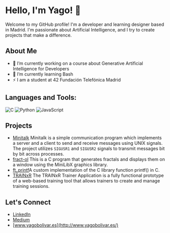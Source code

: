 # Hello, I'm Yago! 👋

Welcome to my GitHub profile! I'm a developer and learning designer based in Madrid. I'm passionate about Artificial Intelligence, and I try to create projects that make a difference.

## About Me

- 🔭 I’m currently working on a course about Generative Artificial Intelligence for Developers
- 🌱 I’m currently learning Bash
- ⚡ I am a student at 42 Fundación Telefónica Madrid

## Languages and Tools:

![C](https://img.shields.io/badge/C-%2300599C.svg?style=for-the-badge&logo=c&logoColor=white)
![Python](https://img.shields.io/badge/Python-%2314354C.svg?style=for-the-badge&logo=python&logoColor=white)
![JavaScript](https://img.shields.io/badge/JavaScript-%23323330.svg?style=for-the-badge&logo=javascript&logoColor=%23F7DF1E)

## Projects
- [Minitalk](https://github.com/leroidubuffet/minitalk) Minitalk is a simple communication program which implements a server and a client to send and receive messages using UNIX signals. The project utilizes `SIGUSR1` and `SIGUSR2` signals to transmit messages bit by bit across processes.
- [fract-ol](https://github.com/leroidubuffet/fract-ol) This is a C program that generates fractals and displays them on a window using the MiniLibX graphics library.
- [ft_printf](https://github.com/leroidubuffet/ft_printf)A custom implementation of the C library function printf() in C.
- [TRAINxR](https://github.com/leroidubuffet/TRAINxR_flask) The TRAINxR Trainer Application is a fully functional prototype of a web-based training tool that allows trainers to create and manage training sessions.

## Let's Connect

- [LinkedIn](https://www.linkedin.com/in/yago-bolivar/)
- [Medium](https://leroidubuffet.medium.com/)
- [www.yagobolivar.es](http://www.yagobolivar.es/)
